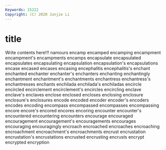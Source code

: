 ```yaml
---
Keywords: 15222
Copyright: (C) 2020 Junjie Li
---
```


# title

Write contents here!!!
namours 
encamp 
encamped 
encamping 
encampment 
encampment's 
encampments 
encamps
encapsulate 
encapsulated 
encapsulates 
encapsulating 
encapsulation 
encapsulation's 
encapsulations 
encase 
encased 
encases
encasing 
encephalitis 
encephalitis's 
enchant 
enchanted 
enchanter 
enchanter's 
enchanters 
enchanting 
enchantingly
enchantment 
enchantment's 
enchantments 
enchantress 
enchantress's 
enchantresses 
enchants 
enchilada 
enchilada's 
enchiladas
encircle 
encircled 
encirclement 
encirclement's 
encircles 
encircling 
enclave 
enclave's 
enclaves 
enclose
enclosed 
encloses 
enclosing 
enclosure 
enclosure's 
enclosures 
encode 
encoded 
encoder 
encoder's
encoders 
encodes 
encoding 
encompass 
encompassed 
encompasses 
encompassing 
encore 
encore's 
encored
encores 
encoring 
encounter 
encounter's 
encountered 
encountering 
encounters 
encourage 
encouraged 
encouragement
encouragement's 
encouragements 
encourages 
encouraging 
encouragingly 
encroach 
encroached 
encroaches 
encroaching 
encroachment
encroachment's 
encroachments 
encrust 
encrustation 
encrustation's 
encrustations 
encrusted 
encrusting 
encrusts 
encrypt
encrypted 
encryption 
